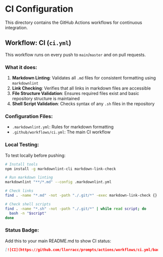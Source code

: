 # CI Configuration

This directory contains the GitHub Actions workflows for continuous integration.

## Workflow: CI (`ci.yml`)

This workflow runs on every push to `main`/`master` and on pull requests.

### What it does:

1. **Markdown Linting**: Validates all `.md` files for consistent formatting using `markdownlint`
2. **Link Checking**: Verifies that all links in markdown files are accessible
3. **File Structure Validation**: Ensures required files exist and basic repository structure is maintained
4. **Shell Script Validation**: Checks syntax of any `.sh` files in the repository

### Configuration Files:

- `.markdownlint.yml`: Rules for markdown formatting
- `.github/workflows/ci.yml`: The main CI workflow

### Local Testing:

To test locally before pushing:

```bash
# Install tools
npm install -g markdownlint-cli markdown-link-check

# Run markdown linting
markdownlint "**/*.md" --config .markdownlint.yml

# Check links
find . -name "*.md" -not -path "./.git/*" -exec markdown-link-check {} \;

# Check shell scripts
find . -name "*.sh" -not -path "./.git/*" | while read script; do
  bash -n "$script"
done
```

### Status Badge:

Add this to your main README.md to show CI status:

```markdown
[![CI](https://github.com/llorracc/prompts/actions/workflows/ci.yml/badge.svg)](https://github.com/llorracc/prompts/actions/workflows/ci.yml)
``` 